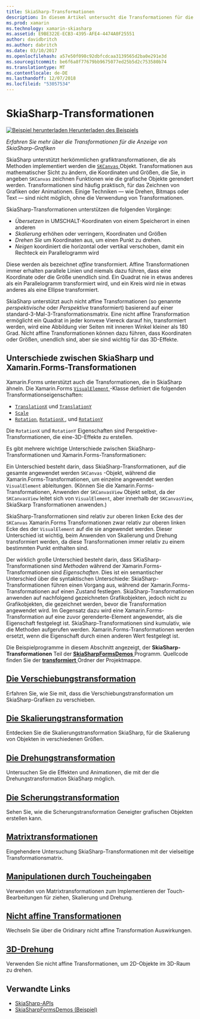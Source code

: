 ```yaml
---
title: SkiaSharp-Transformationen
description: In diesem Artikel untersucht die Transformationen für die Anzeige von Grafiken von SkiaSharp in Xamarin.Forms-Anwendungen und wird dies mit Beispielcode veranschaulicht.
ms.prod: xamarin
ms.technology: xamarin-skiasharp
ms.assetid: E9BE322E-ECB3-4395-AFE4-4474A0F25551
author: davidbritch
ms.author: dabritch
ms.date: 03/10/2017
ms.openlocfilehash: a57e50f098c92dbfcdcaa3139565d2ba0e291e3d
ms.sourcegitcommit: be6f6a8f77679bb9675077ed25b5d2c753580b74
ms.translationtype: MT
ms.contentlocale: de-DE
ms.lasthandoff: 12/07/2018
ms.locfileid: "53057534"
---
```

# <a name="skiasharp-transforms"></a>SkiaSharp-Transformationen

[![Beispiel herunterladen](~/media/shared/download.png) Herunterladen des Beispiels](https://developer.xamarin.com/samples/xamarin-forms/SkiaSharpForms/Demos/)

_Erfahren Sie mehr über die Transformationen für die Anzeige von SkiaSharp-Grafiken_

SkiaSharp unterstützt herkömmlichen grafiktransformationen, die als Methoden implementiert werden die [ `SKCanvas` ](xref:SkiaSharp.SKCanvas) Objekt. Transformationen aus mathematischer Sicht zu ändern, die Koordinaten und Größen, die Sie, in angeben `SKCanvas` zeichnen Funktionen wie die grafische Objekte gerendert werden. Transformationen sind häufig praktisch, für das Zeichnen von Grafiken oder Animationen. Einige Techniken &mdash; wie Drehen, Bitmaps oder Text &mdash; sind nicht möglich, ohne die Verwendung von Transformationen.

SkiaSharp-Transformationen unterstützen die folgenden Vorgänge:

- *Übersetzen* in UMSCHALT-Koordinaten von einem Speicherort in einen anderen
- *Skalierung* erhöhen oder verringern, Koordinaten und Größen
- *Drehen Sie* um Koordinaten aus, um einen Punkt zu drehen.
- *Neigen* koordiniert die horizontal oder vertikal verschoben, damit ein Rechteck ein Parallelogramm wird

Diese werden als bezeichnet *affine* transformiert. Affine Transformationen immer erhalten parallele Linien und niemals dazu führen, dass eine Koordinate oder die Größe unendlich sind. Ein Quadrat nie in etwas anderes als ein Parallelogramm transformiert wird, und ein Kreis wird nie in etwas anderes als eine Ellipse transformiert.

SkiaSharp unterstützt auch nicht affine Transformationen (so genannte *perspektivische* oder *Perspektive* transformiert) basierend auf einer standard-3-Mal-3-Transformationsmatrix. Eine nicht affine Transformation ermöglicht ein Quadrat in jeder konvexe Viereck darauf hin, transformiert werden, wird eine Abbildung vier Seiten mit inneren Winkel kleiner als 180 Grad. Nicht affine Transformationen können dazu führen, dass Koordinaten oder Größen, unendlich sind, aber sie sind wichtig für das 3D-Effekte.

## <a name="differences-between-skiasharp-and-xamarinforms-transforms"></a>Unterschiede zwischen SkiaSharp und Xamarin.Forms-Transformationen

Xamarin.Forms unterstützt auch die Transformationen, die in SkiaSharp ähneln. Die Xamarin.Forms [ `VisualElement` ](xref:Xamarin.Forms.VisualElement) -Klasse definiert die folgenden Transformationseigenschaften:

- [`TranslationX`](xref:Xamarin.Forms.VisualElement.TranslationX) und [`TranslationY`](xref:Xamarin.Forms.VisualElement.TranslationY)
- [`Scale`](xref:Xamarin.Forms.VisualElement.Scale)
- [`Rotation`](xref:Xamarin.Forms.VisualElement.Rotation), [ `RotationX` ](xref:Xamarin.Forms.VisualElement.RotationX), und [`RotationY`](xref:Xamarin.Forms.VisualElement.RotationY)

Die `RotationX` und `RotationY` Eigenschaften sind Perspektive-Transformationen, die eine-3D-Effekte zu erstellen.

Es gibt mehrere wichtige Unterschiede zwischen SkiaSharp-Transformationen und Xamarin.Forms-Transformationen:

Ein Unterschied besteht darin, dass SkiaSharp-Transformationen, auf die gesamte angewendet werden `SKCanvas` -Objekt, während die Xamarin.Forms-Transformationen, um einzelne angewendet werden `VisualElement` ableitungen. (Können Sie die Xamarin.Forms-Transformationen, Anwenden der `SKCanvasView` Objekt selbst, da der `SKCanvasView` leitet sich von `VisualElement`, aber innerhalb der `SKCanvasView`, SkiaSkarp Transformationen anwenden.)

SkiaSharp-Transformationen sind relativ zur oberen linken Ecke des der `SKCanvas` Xamarin.Forms Transformationen zwar relativ zur oberen linken Ecke des der `VisualElement` auf die sie angewendet werden. Dieser Unterschied ist wichtig, beim Anwenden von Skalierung und Drehung transformiert werden, da diese Transformationen immer relativ zu einem bestimmten Punkt enthalten sind.

Der wirklich große Unterschied besteht darin, dass SKiaSharp-Transformationen sind *Methoden* während der Xamarin.Forms-Transformationen sind *Eigenschaften*. Dies ist ein semantischer Unterschied über die syntaktischen Unterschiede: SkiaSharp-Transformationen führen einen Vorgang aus, während der Xamarin.Forms-Transformationen auf einen Zustand festlegen. SkiaSharp-Transformationen anwenden auf nachfolgend gezeichneten Grafikobjekten, jedoch nicht zu Grafikobjekten, die gezeichnet werden, bevor die Transformation angewendet wird. Im Gegensatz dazu wird eine Xamarin.Forms-Transformation auf eine zuvor gerenderte-Element angewendet, als die Eigenschaft festgelegt ist. SkiaSharp-Transformationen sind kumulativ, wie die Methoden aufgerufen werden. Xamarin.Forms-Transformationen werden ersetzt, wenn die Eigenschaft durch einen anderen Wert festgelegt ist.

Die Beispielprogramme in diesem Abschnitt angezeigt, der **SkiaSharp-Transformationen** Teil der [ **SkiaSharpFormsDemos** ](https://developer.xamarin.com/samples/xamarin-forms/SkiaSharpForms/Demos/) Programm. Quellcode finden Sie der [ **transformiert** ](https://github.com/xamarin/xamarin-forms-samples/tree/master/SkiaSharpForms/Demos/Demos/SkiaSharpFormsDemos/Transforms) Ordner der Projektmappe.

## <a name="the-translate-transformtranslatemd"></a>[Die Verschiebungstransformation](translate.md)

Erfahren Sie, wie Sie mit, dass die Verschiebungstransformation um SkiaSharp-Grafiken zu verschieben.

## <a name="the-scale-transformscalemd"></a>[Die Skalierungstransformation](scale.md)

Entdecken Sie die Skalierungstransformation SkiaSharp, für die Skalierung von Objekten in verschiedenen Größen.

## <a name="the-rotate-transformrotatemd"></a>[Die Drehungstransformation](rotate.md)

Untersuchen Sie die Effekten und Animationen, die mit der die Drehungstransformation SkiaSharp möglich.

## <a name="the-skew-transformskewmd"></a>[Die Scherungstransformation](skew.md)

Sehen Sie, wie die Scherungstransformation Geneigter grafischen Objekten erstellen kann.

## <a name="matrix-transformsmatrixmd"></a>[Matrixtransformationen](matrix.md)

Eingehendere Untersuchung SkiaSharp-Transformationen mit der vielseitige Transformationsmatrix.

## <a name="touch-manipulationstouchmd"></a>[Manipulationen durch Toucheingaben](touch.md)

Verwenden von Matrixtransformationen zum Implementieren der Touch-Bearbeitungen für ziehen, Skalierung und Drehung.

## <a name="non-affine-transformsnon-affinemd"></a>[Nicht affine Transformationen](non-affine.md)

Wechseln Sie über die Oridinary nicht affine Transformation Auswirkungen.

## <a name="3d-rotation3d-rotationmd"></a>[3D-Drehung](3d-rotation.md)

Verwenden Sie nicht affine Transformationen, um 2D-Objekte im 3D-Raum zu drehen.


## <a name="related-links"></a>Verwandte Links

- [SkiaSharp-APIs](https://docs.microsoft.com/dotnet/api/skiasharp)
- [SkiaSharpFormsDemos (Beispiel)](https://developer.xamarin.com/samples/xamarin-forms/SkiaSharpForms/Demos/)
